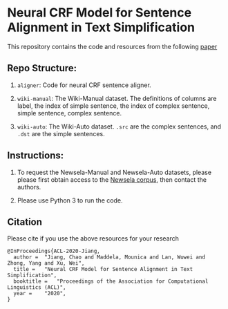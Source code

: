 # Neural CRF Model for Sentence Alignment in Text Simplification

This repository contains the code and resources from the following [paper](https://cocoxu.github.io/publications/ACL2020_sentence_alignment_preprint.pdf)


## Repo Structure: 
1. ```aligner```: Code for neural CRF sentence aligner.

1. ```wiki-manual```: The Wiki-Manual dataset. The definitions of columns are label, the index of simple sentence, the index of complex sentence, simple sentence, complex sentence.

1. ```wiki-auto```: The Wiki-Auto dataset. ```.src``` are the complex sentences, and ```.dst``` are the simple sentences.


## Instructions: 
1. To request the Newsela-Manual and Newsela-Auto datasets, please please first obtain access to the [Newsela
corpus](https://newsela.com/data/), then contact the authors.

1. Please use Python 3 to run the code.


## Citation
Please cite if you use the above resources for your research
```
@InProceedings{ACL-2020-Jiang,
  author = 	"Jiang, Chao and Maddela, Mounica and Lan, Wuwei and Zhong, Yang and Xu, Wei",
  title = 	"Neural CRF Model for Sentence Alignment in Text Simplification",
  booktitle = 	"Proceedings of the Association for Computational Linguistics (ACL)",
  year = 	"2020",
}
```

